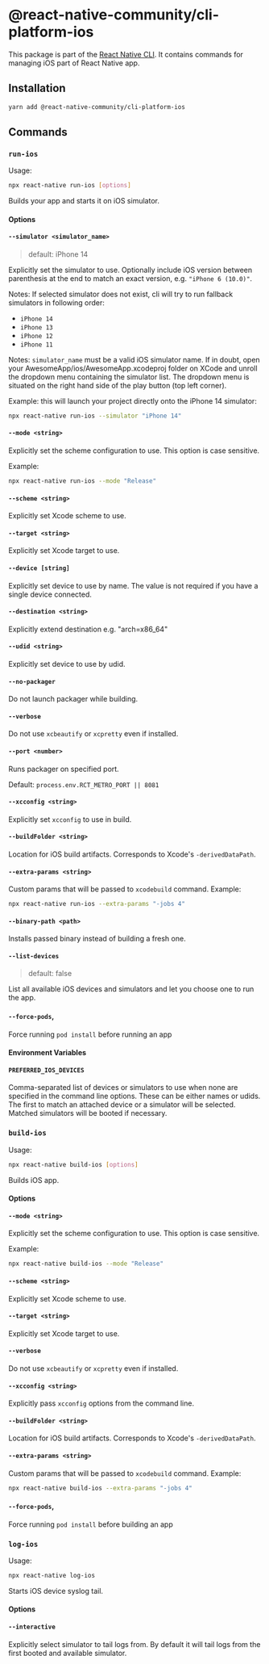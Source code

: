 # @react-native-community/cli-platform-ios

This package is part of the [React Native CLI](../../README.md). It contains commands for managing iOS part of React Native app.

## Installation

```sh
yarn add @react-native-community/cli-platform-ios
```

## Commands

### `run-ios`

Usage:

```sh
npx react-native run-ios [options]
```

Builds your app and starts it on iOS simulator.

#### Options

#### `--simulator <simulator_name>`

> default: iPhone 14

Explicitly set the simulator to use. Optionally include iOS version between parenthesis at the end to match an exact version, e.g. `"iPhone 6 (10.0)"`.

Notes: If selected simulator does not exist, cli will try to run fallback simulators in following order:

- `iPhone 14`
- `iPhone 13`
- `iPhone 12`
- `iPhone 11`

Notes: `simulator_name` must be a valid iOS simulator name. If in doubt, open your AwesomeApp/ios/AwesomeApp.xcodeproj folder on XCode and unroll the dropdown menu containing the simulator list. The dropdown menu is situated on the right hand side of the play button (top left corner).

Example: this will launch your project directly onto the iPhone 14 simulator:

```sh
npx react-native run-ios --simulator "iPhone 14"
```

#### `--mode <string>`

Explicitly set the scheme configuration to use. This option is case sensitive.

Example:

```sh
npx react-native run-ios --mode "Release"
```

#### `--scheme <string>`

Explicitly set Xcode scheme to use.

#### `--target <string>`

Explicitly set Xcode target to use.

#### `--device [string]`

Explicitly set device to use by name. The value is not required if you have a single device connected.

#### `--destination <string>`

Explicitly extend destination e.g. "arch=x86_64"

#### `--udid <string>`

Explicitly set device to use by udid.

#### `--no-packager`

Do not launch packager while building.

#### `--verbose`

Do not use `xcbeautify` or `xcpretty` even if installed.

#### `--port <number>`

Runs packager on specified port.

Default: `process.env.RCT_METRO_PORT || 8081`

#### `--xcconfig <string>`

Explicitly set `xcconfig` to use in build.

#### `--buildFolder <string>`

Location for iOS build artifacts. Corresponds to Xcode's `-derivedDataPath`.

#### `--extra-params <string>`

Custom params that will be passed to `xcodebuild` command.
Example:

```sh
npx react-native run-ios --extra-params "-jobs 4"
```

#### `--binary-path <path>`

Installs passed binary instead of building a fresh one.

#### `--list-devices`

> default: false

List all available iOS devices and simulators and let you choose one to run the app.

#### `--force-pods`,

Force running `pod install` before running an app

#### Environment Variables

#### `PREFERRED_IOS_DEVICES`

Comma-separated list of devices or simulators to use when none are specified
in the command line options. These can be either names or udids. The first to match
an attached device or a simulator will be selected. Matched simulators will be booted
if necessary.

### `build-ios`

Usage:

```sh
npx react-native build-ios [options]
```

Builds iOS app.

#### Options

#### `--mode <string>`

Explicitly set the scheme configuration to use. This option is case sensitive.

Example:

```sh
npx react-native build-ios --mode "Release"
```

#### `--scheme <string>`

Explicitly set Xcode scheme to use.

#### `--target <string>`

Explicitly set Xcode target to use.

#### `--verbose`

Do not use `xcbeautify` or `xcpretty` even if installed.

#### `--xcconfig <string>`

Explicitly pass `xcconfig` options from the command line.

#### `--buildFolder <string>`

Location for iOS build artifacts. Corresponds to Xcode's `-derivedDataPath`.

#### `--extra-params <string>`

Custom params that will be passed to `xcodebuild` command.
Example:

```sh
npx react-native build-ios --extra-params "-jobs 4"
```

#### `--force-pods`,

Force running `pod install` before building an app

### `log-ios`

Usage:

```sh
npx react-native log-ios
```

Starts iOS device syslog tail.

#### Options

#### `--interactive`

Explicitly select simulator to tail logs from. By default it will tail logs from the first booted and available simulator.
